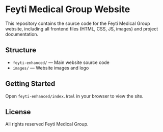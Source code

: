 # Feyti Medical Group Website

This repository contains the source code for the Feyti Medical Group website, including all frontend files (HTML, CSS, JS, images) and project documentation.

## Structure
- `feyti-enhanced/` — Main website source code
- `images/` — Website images and logo

## Getting Started
Open `feyti-enhanced/index.html` in your browser to view the site.

## License
All rights reserved Feyti Medical Group.
